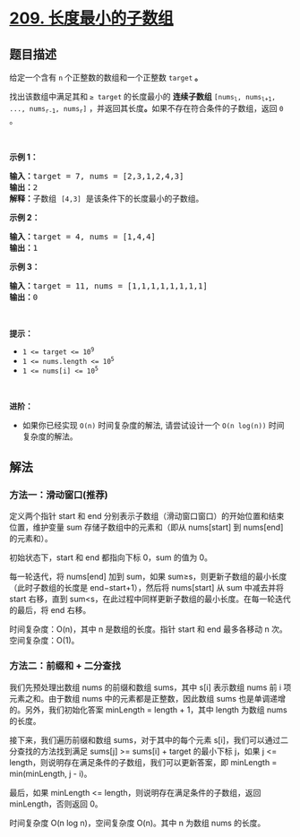 # [209. 长度最小的子数组](https://leetcode.cn/problems/minimum-size-subarray-sum)


## 题目描述

<!-- 这里写题目描述 -->

<p>给定一个含有 <code>n</code><strong> </strong>个正整数的数组和一个正整数 <code>target</code><strong> 。</strong></p>

<p>找出该数组中满足其和<strong> </strong><code>≥ target</code><strong> </strong>的长度最小的 <strong>连续子数组</strong> <code>[nums<sub>l</sub>, nums<sub>l+1</sub>, ..., nums<sub>r-1</sub>, nums<sub>r</sub>]</code> ，并返回其长度<strong>。</strong>如果不存在符合条件的子数组，返回 <code>0</code> 。</p>

<p> </p>

<p><strong>示例 1：</strong></p>

<pre>
<strong>输入：</strong>target = 7, nums = [2,3,1,2,4,3]
<strong>输出：</strong>2
<strong>解释：</strong>子数组 <code>[4,3]</code> 是该条件下的长度最小的子数组。
</pre>

<p><strong>示例 2：</strong></p>

<pre>
<strong>输入：</strong>target = 4, nums = [1,4,4]
<strong>输出：</strong>1
</pre>

<p><strong>示例 3：</strong></p>

<pre>
<strong>输入：</strong>target = 11, nums = [1,1,1,1,1,1,1,1]
<strong>输出：</strong>0
</pre>

<p> </p>

<p><strong>提示：</strong></p>

<ul>
	<li><code>1 <= target <= 10<sup>9</sup></code></li>
	<li><code>1 <= nums.length <= 10<sup>5</sup></code></li>
	<li><code>1 <= nums[i] <= 10<sup>5</sup></code></li>
</ul>

<p> </p>

<p><strong>进阶：</strong></p>

<ul>
	<li>如果你已经实现<em> </em><code>O(n)</code> 时间复杂度的解法, 请尝试设计一个 <code>O(n log(n))</code> 时间复杂度的解法。</li>
</ul>

## 解法

<!-- 这里可写通用的实现逻辑 -->

### 方法一：滑动窗口(推荐)

定义两个指针 start 和 end 分别表示子数组（滑动窗口窗口）的开始位置和结束位置，维护变量 sum 存储子数组中的元素和（即从 nums[start] 到 nums[end] 的元素和）。

初始状态下，start 和 end 都指向下标 0，sum 的值为 0。

每一轮迭代，将 nums[end] 加到 sum，如果 sum≥s，则更新子数组的最小长度（此时子数组的长度是 end−start+1），然后将 nums[start] 从
sum 中减去并将 start 右移，直到 sum<s，在此过程中同样更新子数组的最小长度。在每一轮迭代的最后，将 end 右移。

时间复杂度：O(n)，其中 n 是数组的长度。指针 start 和 end 最多各移动 n 次。空间复杂度：O(1)。


### 方法二：前缀和 + 二分查找

我们先预处理出数组 nums 的前缀和数组 sums，其中 s[i] 表示数组 nums 前 i 项元素之和。由于数组 nums 中的元素都是正整数，因此数组 sums 也是单调递增的。另外，我们初始化答案 minLength = length + 1，其中 length 为数组 nums 的长度。

接下来，我们遍历前缀和数组 sums，对于其中的每个元素 s[i]，我们可以通过二分查找的方法找到满足 sums[j] >= sums[i] + target 的最小下标 j，如果 j <= length，则说明存在满足条件的子数组，我们可以更新答案，即 minLength = min(minLength, j - i)。

最后，如果 minLength <= length，则说明存在满足条件的子数组，返回 minLength，否则返回 0。

时间复杂度 O(n log n)，空间复杂度 O(n)。其中 n 为数组 nums 的长度。



